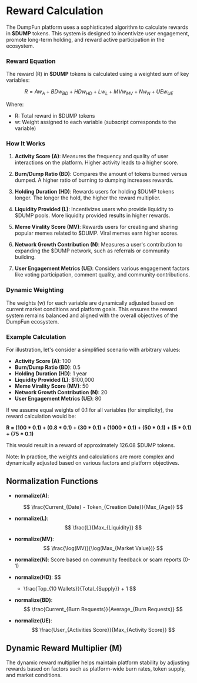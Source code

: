 # Reward Calculation

The DumpFun platform uses a sophisticated algorithm to calculate rewards in **$DUMP** tokens. This system is designed to incentivize user engagement, promote long-term holding, and reward active participation in the ecosystem.



### Reward Equation

The reward (R) in **$DUMP** tokens is calculated using a weighted sum of key variables:

$$
R = A w_{A} + BD w_{BD} + HD w_{HD} + L w_{L} + MV w_{MV} + N w_{N} + UE w_{UE}
$$

Where:

- R: Total reward in $DUMP tokens
- w: Weight assigned to each variable (subscript corresponds to the variable)



### How It Works

1. **Activity Score (A)**: Measures the frequency and quality of user interactions on the platform. Higher activity leads to a higher score.

2. **Burn/Dump Ratio (BD)**: Compares the amount of tokens burned versus dumped. A higher ratio of burning to dumping increases rewards.

3. **Holding Duration (HD)**: Rewards users for holding $DUMP tokens longer. The longer the hold, the higher the reward multiplier.

4. **Liquidity Provided (L)**: Incentivizes users who provide liquidity to $DUMP pools. More liquidity provided results in higher rewards.

5. **Meme Virality Score (MV)**: Rewards users for creating and sharing popular memes related to $DUMP. Viral memes earn higher scores.

6. **Network Growth Contribution (N)**: Measures a user's contribution to expanding the $DUMP network, such as referrals or community building.

7. **User Engagement Metrics (UE)**: Considers various engagement factors like voting participation, comment quality, and community contributions.

### Dynamic Weighting

The weights (w) for each variable are dynamically adjusted based on current market conditions and platform goals. This ensures the reward system remains balanced and aligned with the overall objectives of the DumpFun ecosystem.

### Example Calculation

For illustration, let's consider a simplified scenario with arbitrary values:

- **Activity Score (A)**: 100
- **Burn/Dump Ratio (BD)**: 0.5
- **Holding Duration (HD)**: 1 year
- **Liquidity Provided (L)**: $100,000
- **Meme Virality Score (MV)**: 50
- **Network Growth Contribution (N)**: 20
- **User Engagement Metrics (UE)**: 80

If we assume equal weights of 0.1 for all variables (for simplicity), the reward calculation would be:

**R = (100 * 0.1) + (0.8 * 0.1) + (30 * 0.1) + (1000 * 0.1) + (50 * 0.1) + (5 * 0.1) + (75 * 0.1)**

This would result in a reward of approximately 126.08 $DUMP tokens.

Note: In practice, the weights and calculations are more complex and dynamically adjusted based on various factors and platform objectives.

## Normalization Functions

- **normalize(A)**: 

  $$
  \frac{Current_{Date} - Token_{Creation Date}}{Max_{Age}}
  $$

- **normalize(L)**: 
  $$
  \frac{L}{Max_{Liquidity}}
  $$

- **normalize(MV)**: 
  $$
  \frac{\log(MV)}{\log(Max_{Market Value})}
  $$

- **normalize(N)**: Score based on community feedback or scam reports (0-1)

- **normalize(HD)**: 
  $$
  - \frac{Top_{10 Wallets}}{Total_{Supply}} + 1
  $$

- **normalize(BD)**: 
  $$
  \frac{Current_{Burn Requests}}{Average_{Burn Requests}}
  $$

- **normalize(UE)**: 
  $$
  \frac{User_{Activities Score}}{Max_{Activity Score}}
  $$

## Dynamic Reward Multiplier (M)
The dynamic reward multiplier helps maintain platform stability by adjusting rewards based on factors such as platform-wide burn rates, token supply, and market conditions.
